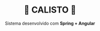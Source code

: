 <h1 align="center">🏦 <strong>CALISTO</strong> 🏦</h1>

<p align="center">
Sistema desenvolvido com <strong>Spring + Angular</strong>
